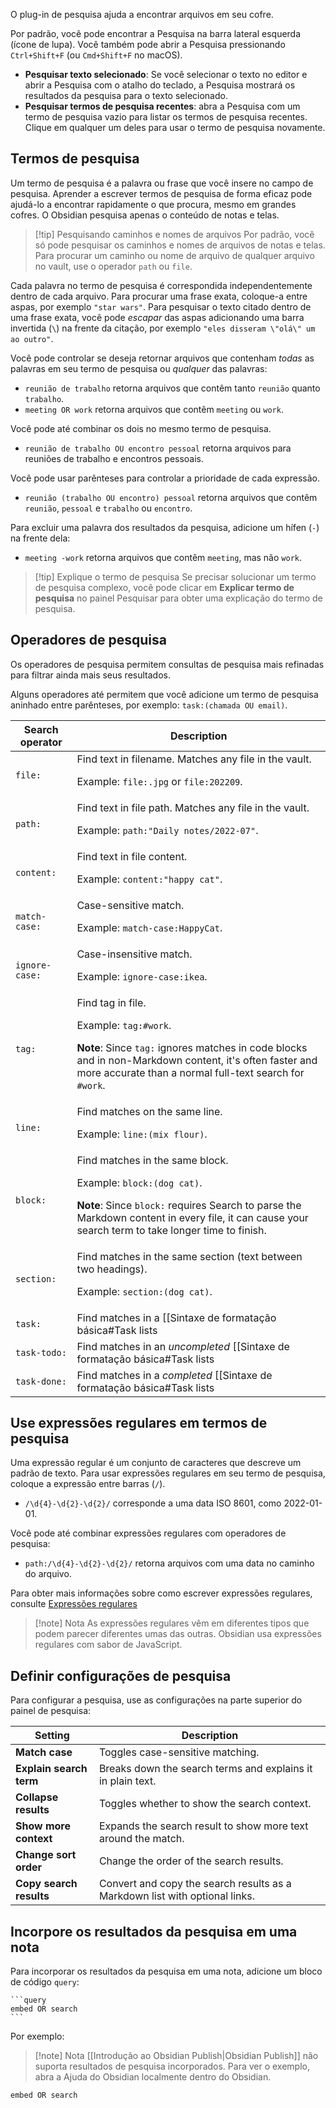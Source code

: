 O plug-in de pesquisa ajuda a encontrar arquivos em seu cofre.

Por padrão, você pode encontrar a Pesquisa na barra lateral esquerda (ícone de lupa). Você também pode abrir a Pesquisa pressionando `Ctrl+Shift+F` (ou `Cmd+Shift+F` no macOS).

- **Pesquisar texto selecionado**: Se você selecionar o texto no editor e abrir a Pesquisa com o atalho do teclado, a Pesquisa mostrará os resultados da pesquisa para o texto selecionado.
- **Pesquisar termos de pesquisa recentes**: abra a Pesquisa com um termo de pesquisa vazio para listar os termos de pesquisa recentes. Clique em qualquer um deles para usar o termo de pesquisa novamente.

## Termos de pesquisa

Um termo de pesquisa é a palavra ou frase que você insere no campo de pesquisa. Aprender a escrever termos de pesquisa de forma eficaz pode ajudá-lo a encontrar rapidamente o que procura, mesmo em grandes cofres. O Obsidian pesquisa apenas o conteúdo de notas e telas.

> [!tip] Pesquisando caminhos e nomes de arquivos
> Por padrão, você só pode pesquisar os caminhos e nomes de arquivos de notas e telas. Para procurar um caminho ou nome de arquivo de qualquer arquivo no vault, use o operador `path` ou `file`.

Cada palavra no termo de pesquisa é correspondida independentemente dentro de cada arquivo. Para procurar uma frase exata, coloque-a entre aspas, por exemplo `"star wars"`. Para pesquisar o texto citado dentro de uma frase exata, você pode _escapar_ das aspas adicionando uma barra invertida (`\`) na frente da citação, por exemplo `"eles disseram \"olá\" um ao outro"`.

Você pode controlar se deseja retornar arquivos que contenham _todas_ as palavras em seu termo de pesquisa ou _qualquer_ das palavras:

- `reunião de trabalho` retorna arquivos que contêm tanto `reunião` quanto `trabalho`.
- `meeting OR work` retorna arquivos que contêm `meeting` ou `work`.

Você pode até combinar os dois no mesmo termo de pesquisa.

- `reunião de trabalho OU encontro pessoal` retorna arquivos para reuniões de trabalho e encontros pessoais.

Você pode usar parênteses para controlar a prioridade de cada expressão.

- `reunião (trabalho OU encontro) pessoal` retorna arquivos que contêm `reunião`, `pessoal` e `trabalho` ou `encontro`.

Para excluir uma palavra dos resultados da pesquisa, adicione um hífen (`-`) na frente dela:

- `meeting -work` retorna arquivos que contêm `meeting`, mas não `work`.

> [!tip] Explique o termo de pesquisa
> Se precisar solucionar um termo de pesquisa complexo, você pode clicar em **Explicar termo de pesquisa** no painel Pesquisar para obter uma explicação do termo de pesquisa.

## Operadores de pesquisa

Os operadores de pesquisa permitem consultas de pesquisa mais refinadas para filtrar ainda mais seus resultados.

Alguns operadores até permitem que você adicione um termo de pesquisa aninhado entre parênteses, por exemplo: `task:(chamada OU email)`.

| Search operator | Description                                                                                                                                                                                                          |
|-----------------|----------------------------------------------------------------------------------------------------------------------------------------------------------------------------------------------------------------------|
| `file:`         | Find text in filename. Matches any file in the vault.<p/>Example: `file:.jpg` or `file:202209`.                                                                                                                                                     |
| `path:`         | Find text in file path. Matches any file in the vault.<p/>Example: `path:"Daily notes/2022-07"`.                                                                                                                                                    |
| `content:`      | Find text in file content.<p/>Example: `content:"happy cat"`.                                                                                                                                                        |
| `match-case:`   | Case-sensitive match.<p/>Example: `match-case:HappyCat`.                                                                                                                                                             |
| `ignore-case:`  | Case-insensitive match.<p/>Example: `ignore-case:ikea`.                                                                                                                                                              |
| `tag:`          | Find tag in file.<p/>Example: `tag:#work`.<p/>**Note**: Since `tag:` ignores matches in code blocks and in non-Markdown content, it's often faster and more accurate than a normal full-text search for `#work`.     |
| `line:`         | Find matches on the same line.<p/>Example: `line:(mix flour)`.                                                                                                                                                       |
| `block:`        | Find matches in the same block.<p/>Example: `block:(dog cat)`.<p/>**Note**: Since `block:` requires Search to parse the Markdown content in every file, it can cause your search term to take longer time to finish. |
| `section:`      | Find matches in the same section (text between two headings).<p/>Example: `section:(dog cat)`.                                                                                                                         |
| `task:`         | Find matches in a [[Sintaxe de formatação básica#Task lists|task]] on a block-by-block basis.<p/>Example: `task:call`.                                                                                                          |
| `task-todo:`    | Find matches in an *uncompleted* [[Sintaxe de formatação básica#Task lists|task]] on a block-by-block basis.<p/>Example: `task-todo:call`.                                                                                      |
| `task-done:`    | Find matches in a *completed* [[Sintaxe de formatação básica#Task lists|task]] on a block-by-block basis.<p/>Example: `task-done:call`.                                                                                         |

## Use expressões regulares em termos de pesquisa

Uma expressão regular é um conjunto de caracteres que descreve um padrão de texto. Para usar expressões regulares em seu termo de pesquisa, coloque a expressão entre barras (`/`).

- `/\d{4}-\d{2}-\d{2}/` corresponde a uma data ISO 8601, como 2022-01-01.

Você pode até combinar expressões regulares com operadores de pesquisa:

- `path:/\d{4}-\d{2}-\d{2}/` retorna arquivos com uma data no caminho do arquivo.

Para obter mais informações sobre como escrever expressões regulares, consulte [Expressões regulares](https://developer.mozilla.org/en-US/docs/Web/JavaScript/Guide/Regular_Expressions)

> [!note] Nota
> As expressões regulares vêm em diferentes tipos que podem parecer diferentes umas das outras. Obsidian usa expressões regulares com sabor de JavaScript.

## Definir configurações de pesquisa

Para configurar a pesquisa, use as configurações na parte superior do painel de pesquisa:

| Setting                 | Description                                                                 |
|-------------------------|-----------------------------------------------------------------------------|
| **Match case**          | Toggles case-sensitive matching.                                            |
| **Explain search term** | Breaks down the search terms and explains it in plain text.                 |
| **Collapse results**    | Toggles whether to show the search context.                                 |
| **Show more context**   | Expands the search result to show more text around the match.               |
| **Change sort order**   | Change the order of the search results.                                     |
| **Copy search results** | Convert and copy the search results as a Markdown list with optional links. |

## Incorpore os resultados da pesquisa em uma nota

Para incorporar os resultados da pesquisa em uma nota, adicione um bloco de código `query`:

<pre><code>```query
embed OR search
```</code></pre>

Por exemplo:

> [!note] Nota
> [[Introdução ao Obsidian Publish|Obsidian Publish]] não suporta resultados de pesquisa incorporados. Para ver o exemplo, abra a Ajuda do Obsidian localmente dentro do Obsidian.
```query
embed OR search
```
